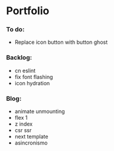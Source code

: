 # Portfolio

### To do:

- Replace icon button with button ghost

### Backlog:

- cn eslint
- fix font flashing
- icon hydration

### Blog:

- animate unmounting
- flex 1
- z index
- csr ssr
- next template
- asincronismo
